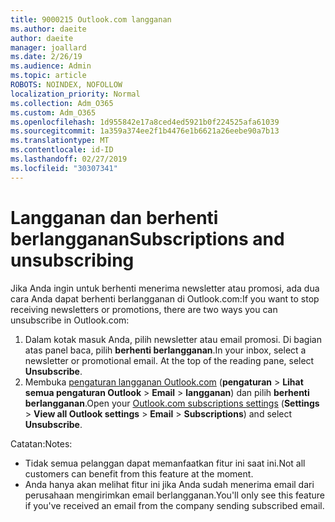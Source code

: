 ```yaml
---
title: 9000215 Outlook.com langganan
ms.author: daeite
author: daeite
manager: joallard
ms.date: 2/26/19
ms.audience: Admin
ms.topic: article
ROBOTS: NOINDEX, NOFOLLOW
localization_priority: Normal
ms.collection: Adm_O365
ms.custom: Adm_O365
ms.openlocfilehash: 1d955842e17a8ced4ed5921b0f224525afa61039
ms.sourcegitcommit: 1a359a374ee2f1b4476e1b6621a26eebe90a7b13
ms.translationtype: MT
ms.contentlocale: id-ID
ms.lasthandoff: 02/27/2019
ms.locfileid: "30307341"
---
```

# <a name="subscriptions-and-unsubscribing"></a><span data-ttu-id="a00ee-102">Langganan dan berhenti berlangganan</span><span class="sxs-lookup"><span data-stu-id="a00ee-102">Subscriptions and unsubscribing</span></span>

<span data-ttu-id="a00ee-103">Jika Anda ingin untuk berhenti menerima newsletter atau promosi, ada dua cara Anda dapat berhenti berlangganan di Outlook.com:</span><span class="sxs-lookup"><span data-stu-id="a00ee-103">If you want to stop receiving newsletters or promotions, there are two ways you can unsubscribe in Outlook.com:</span></span>

1. <span data-ttu-id="a00ee-p101">Dalam kotak masuk Anda, pilih newsletter atau email promosi. Di bagian atas panel baca, pilih **berhenti berlangganan**.</span><span class="sxs-lookup"><span data-stu-id="a00ee-p101">In your inbox, select a newsletter or promotional email. At the top of the reading pane, select **Unsubscribe**.</span></span>
2. <span data-ttu-id="a00ee-106">Membuka [pengaturan langganan Outlook.com](https://outlook.live.com/mail/options/mail/brandsSubscriptions) (**pengaturan** > **Lihat semua pengaturan Outlook** > **Email** > **langganan**) dan pilih **berhenti berlangganan**.</span><span class="sxs-lookup"><span data-stu-id="a00ee-106">Open your [Outlook.com subscriptions settings](https://outlook.live.com/mail/options/mail/brandsSubscriptions) (**Settings** > **View all Outlook settings** > **Email** > **Subscriptions**) and select **Unsubscribe**.</span></span>

<span data-ttu-id="a00ee-107">Catatan:</span><span class="sxs-lookup"><span data-stu-id="a00ee-107">Notes:</span></span>

- <span data-ttu-id="a00ee-108">Tidak semua pelanggan dapat memanfaatkan fitur ini saat ini.</span><span class="sxs-lookup"><span data-stu-id="a00ee-108">Not all customers can benefit from this feature at the moment.</span></span>
- <span data-ttu-id="a00ee-109">Anda hanya akan melihat fitur ini jika Anda sudah menerima email dari perusahaan mengirimkan email berlangganan.</span><span class="sxs-lookup"><span data-stu-id="a00ee-109">You'll only see this feature if you've received an email from the company sending subscribed email.</span></span>